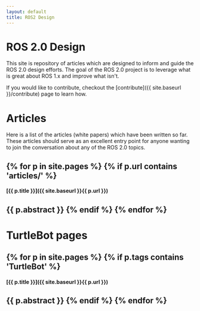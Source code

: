 ```yaml
---
layout: default
title: ROS2 Design
---
```


# ROS 2.0 Design

This site is repository of articles which are designed to inform and guide the ROS 2.0 design efforts.
The goal of the ROS 2.0 project is to leverage what is great about ROS 1.x and improve what isn't.

If you would like to contribute, checkout the [contribute]({{ site.baseurl }}/contribute) page to learn how.

# Articles

Here is a list of the articles (white papers) which have been written so far. These articles should serve as an excellent entry point for anyone wanting to join the conversation about any of the ROS 2.0 topics.

{% for p in site.pages %}
    {% if p.url contains 'articles/' %}
----

#### [{{ p.title }}]({{ site.baseurl }}{{ p.url }})

{{ p.abstract }}
    {% endif %}
{% endfor %}
----

# TurtleBot pages

{% for p in site.pages %}
    {% if p.tags contains 'TurtleBot' %}
----

#### [{{ p.title }}]({{ site.baseurl }}{{ p.url }})

{{ p.abstract }}
    {% endif %}
{% endfor %}
----

